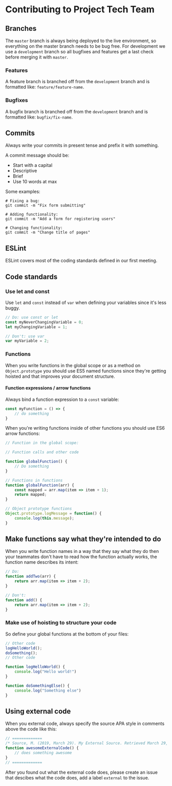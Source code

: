 # Contributing to Project Tech Team

## Branches
The `master` branch is always being deployed to the live environment, so everything on the master branch needs to be bug free. For development we use a `development` branch so all bugfixes and features get a last check before merging it with `master`.

### Features
A feature branch is branched off from the `development` branch and is formatted like: `feature/feature-name`.

### Bugfixes
A bugfix branch is branched off from the `development` branch and is formatted like: `bugfix/fix-name`.

## Commits
Always write your commits in present tense and prefix it with something. 

A commit message should be:
* Start with a capital
* Descriptive
* Brief
* Use 10 words at max

Some examples:
```
# Fixing a bug:
git commit -m "Fix form submitting"

# Adding functionality:
git commit -m "Add a form for registering users"

# Changing functionality:
git commit -m "Change title of pages"
```

## ESLint
ESLint covers most of the coding standards defined in our first meeting.

## Code standards

### Use let and const
Use `let` and `const` instead of `var` when defining your variables since it's less buggy.
```js
// Do: use const or let
const myNeverChangingVariable = 0;
let myChangingVariable = 1;

// Don't: use var
var myVariable = 2;
```

### Functions
When you write functions in the global scope or as a method on `Object.prototype` you should use ES5 named functions since they're getting hoisted and that improves your document structure.

#### Function expressions / arrow functions
Always bind a function expression to a `const` variable:
```js
const myFunction = () => {
    // do something
}
```
When you're writing functions inside of other functions you should use ES6 arrow functions:
```js
// Function in the global scope:

// Function calls and other code

function globalFunction() {
    // Do something
}

// Functions in functions
function globalFunction(arr) {
    const mapped = arr.map(item => item + 1);
    return mapped;
}

// Object prototype functions
Object.prototype.logMessage = function() {
    console.log(this.message);
}
```

## Make functions say what they're intended to do
When you write function names in a way that they say what they do then your teammates don't have to read how the function actually works, the function name describes its intent:

```js
// Do:
function addTwo(arr) {
    return arr.map(item => item + 2);
}

// Don't:
function add() {
    return arr.map(item => item + 2);
}
```

### Make use of hoisting to structure your code
So define your global functions at the bottom of your files:
```js
// Other code
logHelloWorld();
doSomething();
// Other code

function logHelloWorld() {
    console.log("Hello world!")
}

function doSomethingElse() {
    console.log("Something else")
}
```


## Using external code
When you external code, always specify the source APA style in comments above the code like this:

```js
// =============
/* Source, M. (2019, March 29). My External Source. Retrieved March 29, 2019, from www.mysource.com */
function awesomeExternalCode() {
    // does something awesome
}
// =============
```

After you found out what the external code does, please create an issue that descibes what the code does, add a label `external` to the issue.